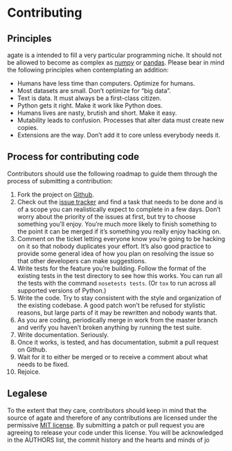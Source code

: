 Contributing
============

Principles
----------

agate is a intended to fill a very particular programming niche. It should not be allowed to become as complex as [numpy] or [pandas]. Please bear in mind the following principles when contemplating an addition:

-   Humans have less time than computers. Optimize for humans.
-   Most datasets are small. Don’t optimize for “big data”.
-   Text is data. It must always be a first-class citizen.
-   Python gets it right. Make it work like Python does.
-   Humans lives are nasty, brutish and short. Make it easy.
-   Mutability leads to confusion. Processes that alter data must create new copies.
-   Extensions are the way. Don’t add it to core unless everybody needs it.

Process for contributing code
-----------------------------

Contributors should use the following roadmap to guide them through the process of submitting a contribution:

1.  Fork the project on [Github].
2.  Check out the [issue tracker] and find a task that needs to be done and is of a scope you can realistically expect to complete in a few days. Don’t worry about the priority of the issues at first, but try to choose something you’ll enjoy. You’re much more likely to finish something to the point it can be merged if it’s something you really enjoy hacking on.
3.  Comment on the ticket letting everyone know you’re going to be hacking on it so that nobody duplicates your effort. It’s also good practice to provide some general idea of how you plan on resolving the issue so that other developers can make suggestions.
4.  Write tests for the feature you’re building. Follow the format of the existing tests in the test directory to see how this works. You can run all the tests with the command `nosetests tests`. (Or `tox` to run across all supported versions of Python.)
5.  Write the code. Try to stay consistent with the style and organization of the existing codebase. A good patch won’t be refused for stylistic reasons, but large parts of it may be rewritten and nobody wants that.
6.  As you are coding, periodically merge in work from the master branch and verify you haven’t broken anything by running the test suite.
7.  Write documentation. Seriously.
8.  Once it works, is tested, and has documentation, submit a pull request on Github.
9.  Wait for it to either be merged or to receive a comment about what needs to be fixed.
10. Rejoice.

Legalese
--------

To the extent that they care, contributors should keep in mind that the source of agate and therefore of any contributions are licensed under the permissive [MIT license]. By submitting a patch or pull request you are agreeing to release your code under this license. You will be acknowledged in the AUTHORS list, the commit history and the hearts and minds of jo

  [numpy]: http://www.numpy.org/
  [pandas]: http://pandas.pydata.org/
  [Github]: https://github.com/onyxfish/agate
  [issue tracker]: https://github.com/onyxfish/agate/issues
  [MIT license]: http://www.opensource.org/licenses/mit-license.php
